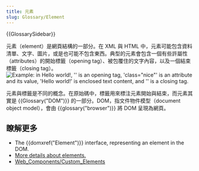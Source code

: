 ```yaml
---
title: 元素
slug: Glossary/Element
---
```


{{GlossarySidebar}}

元素（element）是網頁結構的一部分。在 XML 與 HTML 中，元素可能包含資料清單、文字、圖片，或是也可能不包含東西。典型的元素會包含一個有些許屬性（attributes）的開始標籤（opening tag）、被包覆住的文字內容，以及一個結束標籤（closing tag）。
![Example: in <p class="nice">Hello world!</p>, '<p class="nice">' is an opening tag, 'class="nice"' is an attribute and its value, 'Hello world!' is enclosed text content, and '</p>' is a closing tag.](anatomy-of-an-html-element.png)

元素與標籤是不同的概念。在原始碼中，標籤用來標注元素開始與結束，而元素其實是 {{Glossary("DOM")}} 的一部分。DOM，指文件物件模型（document object model），會由 {{glossary("browser")}} 將 DOM 呈現為網頁。

## 瞭解更多

- The {{domxref("Element")}} interface, representing an element in the DOM.
- [More details about elements.](/zh-TW/docs/Web/Guide/HTML/Element)
- [Web_Components/Custom_Elements](/zh-TW/docs/Web/Web_Components/Custom_Elements)
